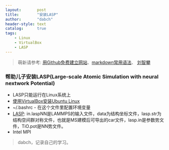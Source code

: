 ```yaml
---
layout:       post
title:        "安装LASP"
author:       "dabch"
header-style: text
catalog:      true
tags:
    - Linux
    - VirtualBox
    - LASP
---
```


> 萌新请参考: [用Github免费建立网站](https://www.bilibili.com/video/BV12H4y1N7Q4/)、[markdown常用语法](https://blog.csdn.net/Charmve/article/details/103717763)、
> [刘智攀](https://baike.baidu.com/item/%E5%88%98%E6%99%BA%E6%94%80/10786800?fr=ge_ala)

### 帮助儿子安装LASP(Large-scale Atomic Simulation with neural nextwork Potential)
- LASP只能运行在Linux系统上
- [使用VirtualBox安装Ubuntu Linux](https://blog.csdn.net/zsyf33078/article/details/133838203)
- ~/.bashrc - 在这个文件里配置环境变量
- [LASP](http://www.lasphub.com/#/lasp/laspHome): in.laspNN是LAMMPS的输入文件，data为结构坐标文件，lasp.str为结构空间群对称文件，也就是MS建模后可导出的car文件，lasp.in是参数势文件，TiO.pot是NN势文件。
- Intel MPI    

>dabch，记录自己的学习。
